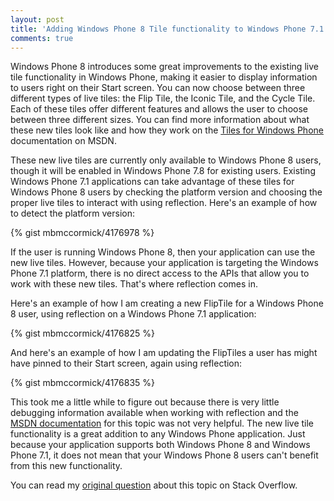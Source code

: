 ```yaml
---
layout: post
title: 'Adding Windows Phone 8 Tile functionality to Windows Phone 7.1 applications'
comments: true
---
```

Windows Phone 8 introduces some great improvements to the existing live tile functionality in Windows Phone, making it easier to display information to users right on their Start screen. You can now choose between three different types of live tiles: the Flip Tile, the Iconic Tile, and the Cycle Tile. Each of these tiles offer different features and allows the user to choose between three different sizes. You can find more information about what these new tiles look like and how they work on the <a href="http://msdn.microsoft.com/en-us/library/windowsphone/develop/hh202948(v=vs.105).aspx" target="_blank">Tiles for Windows Phone</a> documentation on MSDN.

These new live tiles are currently only available to Windows Phone 8 users, though it will be enabled in Windows Phone 7.8 for existing users. Existing Windows Phone 7.1 applications can take advantage of these tiles for Windows Phone 8 users by checking the platform version and choosing the proper live tiles to interact with using reflection. Here's an example of how to detect the platform version:

{% gist mbmccormick/4176978 %}

If the user is running Windows Phone 8, then your application can use the new live tiles. However, because your application is targeting the Windows Phone 7.1 platform, there is no direct access to the APIs that allow you to work with these new tiles. That's where reflection comes in.

Here's an example of how I am creating a new FlipTile for a Windows Phone 8 user, using reflection on a Windows Phone 7.1 application:

{% gist mbmccormick/4176825 %}

And here's an example of how I am updating the FlipTiles a user has might have pinned to their Start screen, again using reflection:

{% gist mbmccormick/4176835 %}

This took me a little while to figure out because there is very little debugging information available when working with reflection and the <a href="http://msdn.microsoft.com/en-us/library/windowsphone/develop/jj720574(v=vs.105).aspx" target="_blank">MSDN documentation</a> for this topic was not very helpful. The new live tile functionality is a great addition to any Windows Phone application. Just because your application supports both Windows Phone 8 and Windows Phone 7.1, it does not mean that your Windows Phone 8 users can't benefit from this new functionality.

You can read my <a href="http://stackoverflow.com/questions/13636069/adding-windows-phone-8-tile-functionality-to-windows-phone-os-7-1-app" target="_blank">original question</a> about this topic on Stack Overflow.
